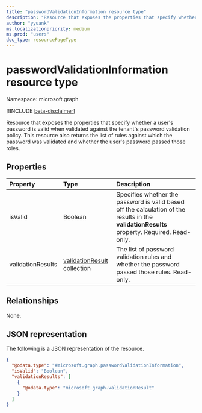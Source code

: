 ```yaml
---
title: "passwordValidationInformation resource type"
description: "Resource that exposes the properties that specify whether a user's password is valid when validated against the tenant's password validation policy."
author: "yyuank"
ms.localizationpriority: medium
ms.prod: "users"
doc_type: resourcePageType
---
```


# passwordValidationInformation resource type

Namespace: microsoft.graph

[!INCLUDE [beta-disclaimer](../../includes/beta-disclaimer.md)]

Resource that exposes the properties that specify whether a user's password is valid when validated against the tenant's password validation policy. This resource also returns the list of rules against which the password was validated and whether the user's password passed those roles.


## Properties
|Property|Type|Description|
|:---|:---|:---|
|isValid|Boolean| Specifies whether the password is valid based off the calculation of the results in the **validationResults** property. Required. Read-only. |
|validationResults|[validationResult](../resources/validationresult.md) collection| The list of password validation rules and whether the password passed those rules. Read-only. |

## Relationships
None.

## JSON representation
The following is a JSON representation of the resource.
<!-- {
  "blockType": "resource",
  "@odata.type": "microsoft.graph.passwordValidationInformation"
}
-->
``` json
{
  "@odata.type": "#microsoft.graph.passwordValidationInformation",
  "isValid": "Boolean",
  "validationResults": [
    {
      "@odata.type": "microsoft.graph.validationResult"
    }
  ]
}
```


